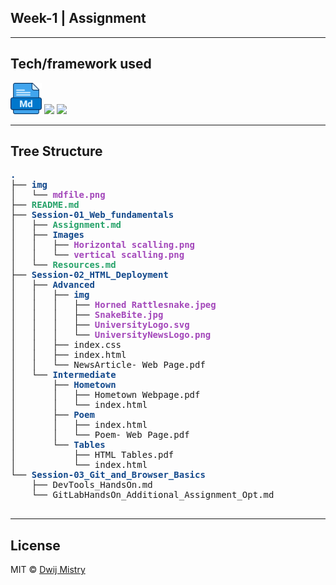 ## Week-1 | Assignment 

<!-- ## Motivation -->

<!-- ## Build status -->

<!-- ## Code style -->
 
<!-- ## Screenshots -->
---
## Tech/framework used

<img height="50px" src="./img/mdfile.png">

<img height="50px" src="https://cdn.jsdelivr.net/gh/devicons/devicon/icons/html5/html5-original-wordmark.svg" />


<img height="50px" src="https://cdn.jsdelivr.net/gh/devicons/devicon/icons/css3/css3-original-wordmark.svg" />
          
          

---

<!-- ## Features -->

<!-- ## Code Example -->

<!-- ## Installation -->

<!-- ## API Reference -->

<!-- ## Tests -->

<!-- ## How to use? -->
## Tree Structure

<pre><font color="#12488B"><b>.</b></font>
├── <font color="#12488B"><b>img</b></font>
│   └── <font color="#A347BA"><b>mdfile.png</b></font>
├── <font color="#26A269"><b>README.md</b></font>
├── <font color="#12488B"><b>Session-01_Web_fundamentals</b></font>
│   ├── <font color="#26A269"><b>Assignment.md</b></font>
│   ├── <font color="#12488B"><b>Images</b></font>
│   │   ├── <font color="#A347BA"><b>Horizontal scalling.png</b></font>
│   │   └── <font color="#A347BA"><b>vertical scalling.png</b></font>
│   └── <font color="#26A269"><b>Resources.md</b></font>
├── <font color="#12488B"><b>Session-02_HTML_Deployment</b></font>
│   ├── <font color="#12488B"><b>Advanced</b></font>
│   │   ├── <font color="#12488B"><b>img</b></font>
│   │   │   ├── <font color="#A347BA"><b>Horned Rattlesnake.jpeg</b></font>
│   │   │   ├── <font color="#A347BA"><b>SnakeBite.jpg</b></font>
│   │   │   ├── <font color="#A347BA"><b>UniversityLogo.svg</b></font>
│   │   │   └── <font color="#A347BA"><b>UniversityNewsLogo.png</b></font>
│   │   ├── index.css
│   │   ├── index.html
│   │   └── NewsArticle- Web Page.pdf
│   └── <font color="#12488B"><b>Intermediate</b></font>
│       ├── <font color="#12488B"><b>Hometown</b></font>
│       │   ├── Hometown Webpage.pdf
│       │   └── index.html
│       ├── <font color="#12488B"><b>Poem</b></font>
│       │   ├── index.html
│       │   └── Poem- Web Page.pdf
│       └── <font color="#12488B"><b>Tables</b></font>
│           ├── HTML Tables.pdf
│           └── index.html
└── <font color="#12488B"><b>Session-03_Git_and_Browser_Basics</b></font>
    ├── DevTools_HandsOn.md
    └── GitLabHandsOn_Additional_Assignment_Opt.md

</pre>

---
<!-- ## Contribute -->

<!-- ## Credits -->

## License

MIT © [Dwij Mistry](https://dwij.tech)
